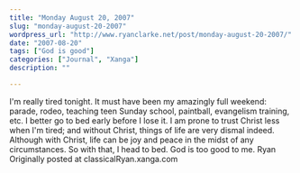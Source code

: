 ```yaml
---
title: "Monday August 20, 2007"
slug: "monday-august-20-2007"
wordpress_url: "http://www.ryanclarke.net/post/monday-august-20-2007/"
date: "2007-08-20"
tags: ["God is good"]
categories: ["Journal", "Xanga"]
description: ""

---
```


I'm really tired tonight. It must have been my amazingly full weekend: parade, rodeo, teaching teen Sunday school, paintball, evangelism training, etc.
I better go to bed early before I lose it. I am prone to trust Christ less when I'm tired; and without Christ, things of life are very dismal indeed. Although with Christ, life can be joy and peace in the midst of any circumstances. So with that, I head to bed.
God is too good to me.
Ryan
Originally posted at classicalRyan.xanga.com
